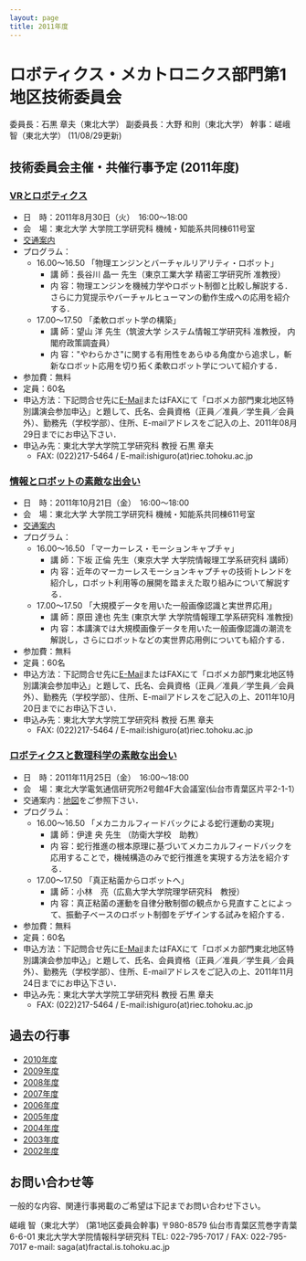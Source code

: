 ```yaml
---
layout: page
title: 2011年度
---
```

# ロボティクス・メカトロニクス部門第1地区技術委員会

委員長：石黒 章夫（東北大学）
副委員長：大野 和則（東北大学）
幹事：嵯峨 智（東北大学）
(11/08/29更新)

## 技術委員会主催・共催行事予定 (2011年度)

### [VRとロボティクス](#TOC-VR-)

- 日　時：2011年8月30日（火）　16:00～18:00
- 会　場：東北大学 大学院工学研究科 機械・知能系共同棟611号室
- [交通案内](https://web.archive.org/web/20201027011203/http://www.eng.tohoku.ac.jp/map/?menu=campus&area=a01&build=15)
- プログラム：
  - 16.00～16.50 「物理エンジンとバーチャルリアリティ・ロボット」
    - 講 師：長谷川 晶一 先生（東京工業大学 精密工学研究所 准教授）
    - 内 容：物理エンジンを機械力学やロボット制御と比較し解説する．さらに力覚提示やバーチャルヒューマンの動作生成への応用を紹介する．
  - 17.00～17.50 「柔軟ロボット学の構築」
    - 講 師：望山 洋 先生（筑波大学 システム情報工学研究科 准教授， 内閣府政策調査員）
    - 内 容："やわらかさ"に関する有用性をあらゆる角度から追求し，斬新なロボット応用を切り拓く柔軟ロボット学について紹介する．
- 参加費：無料
- 定員：60名
- 申込方法：下記問合せ先に[E-Mail](mailto:/?subject=%E3%83%AD%E3%83%9C%E3%83%A1%E3%82%AB%E9%83%A8%E9%96%80%E6%9D%B1%E5%8C%97%E5%9C%B0%E5%8C%BA%E7%89%B9%E5%88%A5%E8%AC%9B%E6%BC%94%E4%BC%9A%E5%8F%82%E5%8A%A0%E7%94%B3%E8%BE%BC&body=%E3%83%AD%E3%83%9C%E3%83%A1%E3%82%AB%E9%83%A8%E9%96%80%E6%9D%B1%E5%8C%97%E5%9C%B0%E5%8C%BA%E7%89%B9%E5%88%A5%E8%AC%9B%E6%BC%94%E4%BC%9A%E5%8F%82%E5%8A%A0%E7%94%B3%E8%BE%BC%E3%83%95%E3%82%A9%E3%83%BC%E3%83%9E%E3%83%83%E3%83%88%0D%0D-%E6%B0%8F%E5%90%8D%0D-%E4%BC%9A%E5%93%A1%E8%B3%87%E6%A0%BC%28%E6%AD%A3%E5%93%A1/%E5%87%86%E5%93%A1/%E5%AD%A6%E7%94%9F%E5%93%A1/%E4%BC%9A%E5%93%A1%E5%A4%96%29%0D-%E5%8B%A4%E5%8B%99%E5%85%88%28%E5%AD%A6%E6%A0%A1%E5%AD%A6%E9%83%A8%29%0D-%E4%BD%8F%E6%89%80%0D-E-mail%E3%82%A2%E3%83%89%E3%83%AC%E3%82%B9%0D%0D)またはFAXにて「ロボメカ部門東北地区特別講演会参加申込」と題して、氏名、会員資格（正員／准員／学生員／会員外）、勤務先（学校学部）、住所、E-mailアドレスをご記入の上、2011年08月29日までにお申込下さい．
- 申込み先：東北大学大学院工学研究科 教授 石黒 章夫
  - FAX: (022)217-5464 / E-mail:ishiguro(at)riec.tohoku.ac.jp

### [情報とロボットの素敵な出会い](#TOC--)

- 日　時：2011年10月21日（金）　16:00～18:00
- 会　場：東北大学 大学院工学研究科 機械・知能系共同棟611号室
- [交通案内](https://web.archive.org/web/20201027011203/http://www.eng.tohoku.ac.jp/map/?menu=campus&area=a01&build=15)
- プログラム：
  - 16.00～16.50 「マーカーレス・モーションキャプチャ」
    - 講 師：下坂 正倫 先生（東京大学 大学院情報理工学系研究科 講師）
    - 内 容：近年のマーカーレスモーションキャプチャの技術トレンドを紹介し，ロボット利用等の展開を踏まえた取り組みについて解説する．
  - 17.00～17.50 「大規模データを用いた一般画像認識と実世界応用」
    - 講 師：原田 達也 先生 (東京大学 大学院情報理工学系研究科 准教授)
    - 内 容：本講演では大規模画像データを用いた一般画像認識の潮流を解説し，さらにロボットなどの実世界応用例についても紹介する．
- 参加費：無料
- 定員：60名
- 申込方法：下記問合せ先に[E-Mail](mailto:/?subject=%E3%83%AD%E3%83%9C%E3%83%A1%E3%82%AB%E9%83%A8%E9%96%80%E6%9D%B1%E5%8C%97%E5%9C%B0%E5%8C%BA%E7%89%B9%E5%88%A5%E8%AC%9B%E6%BC%94%E4%BC%9A%E5%8F%82%E5%8A%A0%E7%94%B3%E8%BE%BC&body=%E3%83%AD%E3%83%9C%E3%83%A1%E3%82%AB%E9%83%A8%E9%96%80%E6%9D%B1%E5%8C%97%E5%9C%B0%E5%8C%BA%E7%89%B9%E5%88%A5%E8%AC%9B%E6%BC%94%E4%BC%9A%E5%8F%82%E5%8A%A0%E7%94%B3%E8%BE%BC%E3%83%95%E3%82%A9%E3%83%BC%E3%83%9E%E3%83%83%E3%83%88%0D%0D-%E6%B0%8F%E5%90%8D%0D-%E4%BC%9A%E5%93%A1%E8%B3%87%E6%A0%BC%28%E6%AD%A3%E5%93%A1/%E5%87%86%E5%93%A1/%E5%AD%A6%E7%94%9F%E5%93%A1/%E4%BC%9A%E5%93%A1%E5%A4%96%29%0D-%E5%8B%A4%E5%8B%99%E5%85%88%28%E5%AD%A6%E6%A0%A1%E5%AD%A6%E9%83%A8%29%0D-%E4%BD%8F%E6%89%80%0D-E-mail%E3%82%A2%E3%83%89%E3%83%AC%E3%82%B9%0D%0D)またはFAXにて「ロボメカ部門東北地区特別講演会参加申込」と題して、氏名、会員資格（正員／准員／学生員／会員外）、勤務先（学校学部）、住所、E-mailアドレスをご記入の上、2011年10月20日までにお申込下さい．
- 申込み先：東北大学大学院工学研究科 教授 石黒 章夫
  - FAX: (022)217-5464 / E-mail:ishiguro(at)riec.tohoku.ac.jp

### [ロボティクスと数理科学の素敵な出会い](#TOC--1)

- 日　時：2011年11月25日（金）　16:00～18:00
- 会　場：東北大学電気通信研究所2号館4F大会議室(仙台市青葉区片平2-1-1）
- 交通案内：[地図](https://web.archive.org/web/20201027011203/http://www.riec.tohoku.ac.jp/access/index-j.shtml)をご参照下さい．
- プログラム：
  - 16.00～16.50 「メカニカルフィードバックによる蛇行運動の実現」
    - 講 師：伊達 央 先生 （防衛大学校　助教）
    - 内 容：蛇行推進の根本原理に基づいてメカニカルフィードバックを応用することで，機械構造のみで蛇行推進を実現する方法を紹介する．
  - 17.00～17.50 「真正粘菌からロボットへ」
    - 講 師：小林　亮（広島大学大学院理学研究科　教授）
    - 内 容：真正粘菌の運動を自律分散制御の観点から見直すことによって、振動子ベースのロボット制御をデザインする試みを紹介する．
- 参加費：無料
- 定員：60名
- 申込方法：下記問合せ先に[E-Mail](mailto:/?subject=%E3%83%AD%E3%83%9C%E3%83%A1%E3%82%AB%E9%83%A8%E9%96%80%E6%9D%B1%E5%8C%97%E5%9C%B0%E5%8C%BA%E7%89%B9%E5%88%A5%E8%AC%9B%E6%BC%94%E4%BC%9A%E5%8F%82%E5%8A%A0%E7%94%B3%E8%BE%BC&body=%E3%83%AD%E3%83%9C%E3%83%A1%E3%82%AB%E9%83%A8%E9%96%80%E6%9D%B1%E5%8C%97%E5%9C%B0%E5%8C%BA%E7%89%B9%E5%88%A5%E8%AC%9B%E6%BC%94%E4%BC%9A%E5%8F%82%E5%8A%A0%E7%94%B3%E8%BE%BC%E3%83%95%E3%82%A9%E3%83%BC%E3%83%9E%E3%83%83%E3%83%88%0D%0D-%E6%B0%8F%E5%90%8D%0D-%E4%BC%9A%E5%93%A1%E8%B3%87%E6%A0%BC%28%E6%AD%A3%E5%93%A1/%E5%87%86%E5%93%A1/%E5%AD%A6%E7%94%9F%E5%93%A1/%E4%BC%9A%E5%93%A1%E5%A4%96%29%0D-%E5%8B%A4%E5%8B%99%E5%85%88%28%E5%AD%A6%E6%A0%A1%E5%AD%A6%E9%83%A8%29%0D-%E4%BD%8F%E6%89%80%0D-E-mail%E3%82%A2%E3%83%89%E3%83%AC%E3%82%B9%0D%0D)またはFAXにて「ロボメカ部門東北地区特別講演会参加申込」と題して、氏名、会員資格（正員／准員／学生員／会員外）、勤務先（学校学部）、住所、E-mailアドレスをご記入の上、2011年11月24日までにお申込下さい．
- 申込み先：東北大学大学院工学研究科 教授 石黒 章夫
  - FAX: (022)217-5464 / E-mail:ishiguro(at)riec.tohoku.ac.jp

## 過去の行事

- [2010年度](https://web.archive.org/web/20201027011203/https://sites.google.com/site/robomech02/home/2010nendo)
- [2009年度](https://web.archive.org/web/20201027011203/https://sites.google.com/site/robomech02/home/2009nendo)
- [2008年度](https://web.archive.org/web/20201027011203/https://sites.google.com/site/robomech02/home/2008nendo)
- [2007年度](https://web.archive.org/web/20201027011203/https://sites.google.com/site/robomech02/home/2007nendo)
- [2006年度](https://web.archive.org/web/20201027011203/https://sites.google.com/site/robomech02/home/2006nendo)
- [2005年度](https://web.archive.org/web/20201027011203/https://sites.google.com/site/robomech02/home/2005nendo)
- [2004年度](https://web.archive.org/web/20201027011203/https://sites.google.com/site/robomech02/home/2004nendo)
- [2003年度](https://web.archive.org/web/20201027011203/https://sites.google.com/site/robomech02/home/2003nendo)
- [2002年度](https://web.archive.org/web/20201027011203/https://sites.google.com/site/robomech02/home/2002nendo)

## お問い合わせ等

一般的な内容、関連行事掲載のご希望は下記までお問い合わせ下さい。 

嵯峨 智（東北大学）
(第1地区委員会幹事)
〒980-8579
仙台市青葉区荒巻字青葉6-6-01
東北大学大学院情報科学研究科
TEL: 022-795-7017 / FAX: 022-795-7017
e-mail: saga(at)fractal.is.tohoku.ac.jp 

